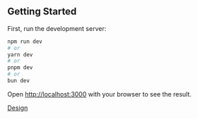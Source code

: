 ## Getting Started

First, run the development server:

```bash
npm run dev
# or
yarn dev
# or
pnpm dev
# or
bun dev
```

Open [http://localhost:3000](http://localhost:3000) with your browser to see the result.

[Design](<https://www.figma.com/file/HEBvGSaR3J9Tj2EZ3wqjk7/Landing-Page-for-Holiday-Resort-(Community)?type=design&node-id=0-1&mode=design&t=aPxfTVDQaDKwQ5s0-0>)
